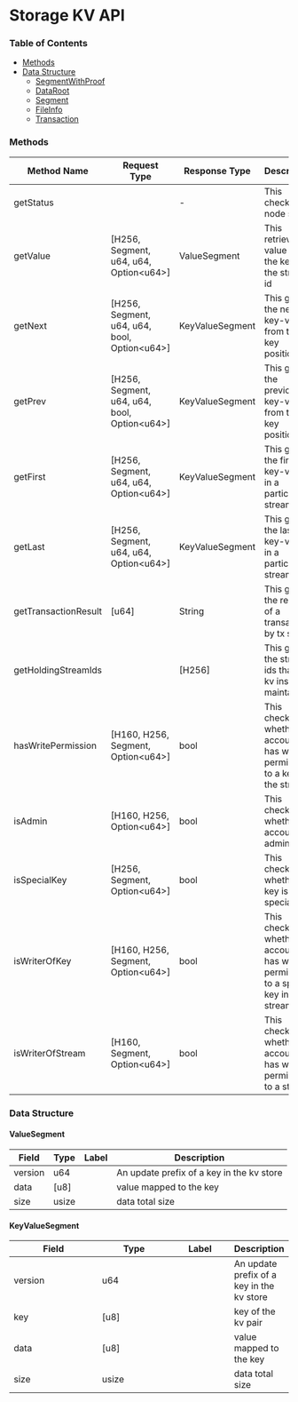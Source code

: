 # Storage KV API

### Table of Contents

* [Methods](storage-kv-api.md#methods)
* [Data Structure](storage-kv-api.md#data-structure)
  * [SegmentWithProof](storage-kv-api.md#segmentwithproof)
  * [DataRoot](storage-kv-api.md#dataroot)
  * [Segment](storage-kv-api.md#segment)
  * [FileInfo](storage-kv-api.md#fileinfo)
  * [Transaction](storage-kv-api.md#transaction)

### Methods

<table><thead><tr><th width="225">Method Name</th><th width="138">Request Type</th><th width="181">Response Type</th><th>Description</th></tr></thead><tbody><tr><td>getStatus</td><td></td><td>-</td><td>This checks the node status</td></tr><tr><td>getValue</td><td>[H256, Segment, u64, u64, Option&#x3C;u64>]</td><td>ValueSegment</td><td>This retrieves a value by the key and the stream id</td></tr><tr><td>getNext</td><td>[H256, Segment, u64, u64, bool, Option&#x3C;u64>]</td><td>KeyValueSegment</td><td>This gets the next key-value from the key position</td></tr><tr><td>getPrev</td><td>[H256, Segment, u64, u64, bool, Option&#x3C;u64>]</td><td>KeyValueSegment</td><td>This gets the previous key-value from the key position</td></tr><tr><td>getFirst</td><td>[H256, Segment, u64, u64, Option&#x3C;u64>]</td><td>KeyValueSegment</td><td>This gets the first key-value in a particular stream</td></tr><tr><td>getLast</td><td>[H256, Segment, u64, u64, Option&#x3C;u64>]</td><td>KeyValueSegment</td><td>This gets the last key-value in a particular stream</td></tr><tr><td>getTransactionResult</td><td>[u64]</td><td>String</td><td>This gets the result of a transaction by tx seq</td></tr><tr><td>getHoldingStreamIds</td><td></td><td>[H256]</td><td>This gets the stream ids that the kv instance maintains</td></tr><tr><td>hasWritePermission</td><td>[H160, H256, Segment, Option&#x3C;u64>]</td><td>bool</td><td>This checks whether an account has write permission to a key in the stream</td></tr><tr><td>isAdmin</td><td>[H160, H256,  Option&#x3C;u64>]</td><td>bool</td><td>This checks whether an account is admin</td></tr><tr><td>isSpecialKey</td><td>[H256, Segment, Option&#x3C;u64>]</td><td>bool</td><td>This checks whether a key is a special key</td></tr><tr><td>isWriterOfKey</td><td>[H160, H256, Segment, Option&#x3C;u64>]</td><td>bool</td><td>This checks whether an account has write permission to a special key in the stream</td></tr><tr><td>isWriterOfStream</td><td>[H160, Segment, Option&#x3C;u64>]</td><td>bool</td><td>This checks whether an account has write permission to a stream</td></tr></tbody></table>

### Data Structure

#### ValueSegment

| Field   | Type  | Label | Description                               |
| ------- | ----- | ----- | ----------------------------------------- |
| version | u64   |       | An update prefix of a key in the kv store |
| data    | \[u8] |       | value mapped to the key                   |
| size    | usize |       | data total size                           |

#### KeyValueSegment

<table><thead><tr><th width="201">Field</th><th width="165">Type</th><th width="123">Label</th><th>Description</th></tr></thead><tbody><tr><td>version</td><td>u64</td><td></td><td>An update prefix of a key in the kv store</td></tr><tr><td>key</td><td>[u8]</td><td></td><td>key of the kv pair</td></tr><tr><td>data</td><td>[u8]</td><td></td><td>value mapped to the key</td></tr><tr><td>size</td><td>usize</td><td></td><td>data total size</td></tr></tbody></table>
